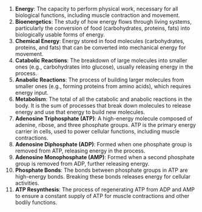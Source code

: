 1. **Energy**: The capacity to perform physical work, necessary for all biological functions, including muscle contraction and movement.
2. **Bioenergetics**: The study of how energy flows through living systems, particularly the conversion of food (carbohydrates, proteins, fats) into biologically usable forms of energy.
3. **Chemical Energy**: Energy stored in food molecules (carbohydrates, proteins, and fats) that can be converted into mechanical energy for movement.
4. **Catabolic Reactions**: The breakdown of large molecules into smaller ones (e.g., carbohydrates into glucose), usually releasing energy in the process.
5. **Anabolic Reactions**: The process of building larger molecules from smaller ones (e.g., forming proteins from amino acids), which requires energy input.
6. **Metabolism**: The total of all the catabolic and anabolic reactions in the body. It is the sum of processes that break down molecules to release energy and use that energy to build new molecules.
7. **Adenosine Triphosphate (ATP)**: A high-energy molecule composed of adenine, ribose, and three phosphate groups. ATP is the primary energy carrier in cells, used to power cellular functions, including muscle contractions.
8. **Adenosine Diphosphate (ADP)**: Formed when one phosphate group is removed from ATP, releasing energy in the process.
9. **Adenosine Monophosphate (AMP)**: Formed when a second phosphate group is removed from ADP, further releasing energy.
10. **Phosphate Bonds**: The bonds between phosphate groups in ATP are high-energy bonds. Breaking these bonds releases energy for cellular activities.
11. **ATP Resynthesis**: The process of regenerating ATP from ADP and AMP to ensure a constant supply of ATP for muscle contractions and other bodily functions.